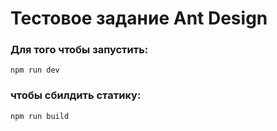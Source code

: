 # Тестовое задание Ant Design

### Для того чтобы запустить:

    npm run dev

### чтобы сбилдить статику:

    npm run build
